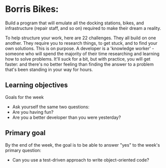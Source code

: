 # Borris Bikes:

Build a program that will emulate all the docking stations, bikes, and infrastructure (repair staff, and so on) required to make their dream a reality.

To help structure your work, here are 22 challenges. They all build on one another. They require you to research things, to get stuck, and to find your own solutions. This is on purpose. A developer is a 'knowledge worker' - someone who will spend the majority of their time researching and learning how to solve problems. It'll suck for a bit, but with practice, you will get faster: and there's no better feeling than finding the answer to a problem that's been standing in your way for hours.

## Learning objectives

Goals for the week

  - Ask yourself the same two questions:
  - Are you having fun?
  - Are you a better developer than you were yesterday?

## Primary goal

By the end of the week, the goal is to be able to answer "yes" to the week's primary question:

  - Can you use a test-driven approach to write object-oriented code?
